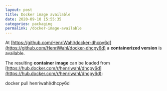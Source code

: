 ```yaml
---
layout: post
title: Docker image available
date: 2020-09-10 15:55:35
categories: packaging
permalink: /docker-image-available
---
```


At [https://github.com/HenriWahl/docker-dhcpy6d](https://github.com/HenriWahl/docker-dhcpy6d) a **containerized version** is available.


The resulting **container image** can be loaded from [https://hub.docker.com/r/henriwahl/dhcpy6d](https://hub.docker.com/r/henriwahl/dhcpy6d):


docker pull henriwahl/dhcpy6d
